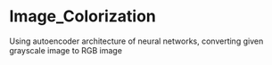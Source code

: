 # Image_Colorization
Using autoencoder architecture of neural networks, converting given grayscale image to RGB image
